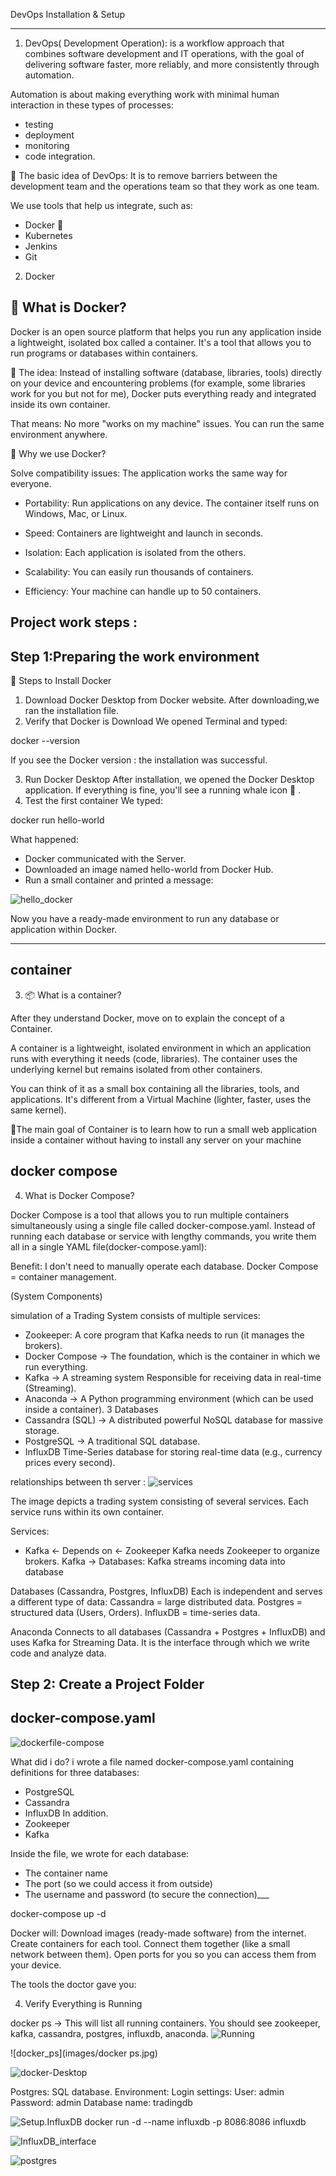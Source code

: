 DevOps
Installation & Setup

___

1. DevOps( Development Operation): 
is a workflow approach that combines software development and IT operations, with the goal of delivering software faster, more reliably, and more consistently through automation. 

Automation is about making everything work with minimal human interaction in these types of processes:
- testing
- deployment
- monitoring
- code integration.

🔹 The basic idea of ​​DevOps:
It is to remove barriers between the development team and the operations team so that they work as one team.

We use tools that help us integrate, such as:
- Docker 🐳
- Kubernetes 
- Jenkins 
- Git 


2. Docker 
## 🐳 What is Docker?

Docker is an open source platform that helps you run any application inside a lightweight, isolated box called a container.
It's a tool that allows you to run programs or databases within containers.

🔹 The idea:
Instead of installing software (database, libraries, tools) directly on your device and encountering problems (for example, some libraries work for you but not for me), Docker puts everything ready and integrated inside its own container.

That means:
No more "works on my machine" issues.
You can run the same environment anywhere.

🎯 Why we use Docker?

Solve compatibility issues: The application works the same way for everyone.

- Portability: Run applications on any device.
The container itself runs on Windows, Mac, or Linux.

- Speed: Containers are lightweight and launch in seconds.

- Isolation: Each application is isolated from the others.

- Scalability: You can easily run thousands of containers.

- Efficiency: Your machine can handle up to 50 containers.

## Project work steps :

## Step 1:Preparing the work environment
🐳 Steps to Install Docker 

1. Download Docker Desktop from Docker website.
After downloading,we ran the installation file.
2. Verify that Docker is Download
We opened Terminal and typed:

docker --version

If you see the Docker version : the installation was successful.

3. Run Docker Desktop
After installation, we opened the Docker Desktop application.
If everything is fine, you'll see a running whale icon 🐳 .
4. Test the first container
We typed:

docker run hello-world


What happened:
- Docker communicated with the Server.
- Downloaded an image named hello-world from Docker Hub.
- Run a small container and printed a message:



![hello_docker](images/hello-docker.png)

Now you have a ready-made environment to run any database or application within Docker.
___
## container
3. 📦 What is a container?

After they understand Docker, move on to explain the concept of a Container.

A container is a lightweight, isolated environment in which an application runs with everything it needs (code, libraries).
The container uses the underlying kernel but remains isolated from other containers.

You can think of it as a small box containing all the libraries, tools, and applications.
It's different from a Virtual Machine (lighter, faster, uses the same kernel).

🎯The main goal of Container is to learn how to run a small web application inside a container without having to install any server on your machine


## docker compose 

4. What is Docker Compose?

Docker Compose is a tool that allows you to run multiple containers simultaneously using a single file called docker-compose.yaml.
Instead of running each database or service with lengthy commands, you write them all in a single YAML file(docker-compose.yaml):

Benefit: I don't need to manually operate each database.
Docker Compose = container management.


(System Components)

simulation of a Trading System consists of multiple services:
- Zookeeper: A core program that Kafka needs to run (it manages the brokers).
- Docker Compose → The foundation, which is the container in which we run everything.
- Kafka → A streaming system Responsible for receiving data in real-time (Streaming).
- Anaconda → A Python programming environment (which can be used inside a container).
3 Databases 
- Cassandra (SQL) → A distributed powerful NoSQL database for massive storage.
- PostgreSQL → A traditional SQL database.
- InfluxDB Time-Series database for storing real-time data (e.g., currency prices every second).


relationships between th server :
![services](images/Diagram.jpg)

The image depicts a trading system consisting of several services. Each service runs within its own container.

Services:

- Kafka ← Depends on ← Zookeeper
Kafka needs Zookeeper to organize brokers.
Kafka → Databases: Kafka streams incoming data into database 

Databases (Cassandra, Postgres, InfluxDB)
Each is independent and serves a different type of data:
Cassandra = large distributed data.
Postgres = structured data (Users, Orders).
InfluxDB = time-series data.

Anaconda
Connects to all databases (Cassandra + Postgres + InfluxDB) and uses Kafka for Streaming Data.
It is the interface through which we write code and analyze data.


## Step 2: Create a Project Folder
## docker-compose.yaml
![dockerfile-compose](images/docker-compose.png)

What did i do?
i wrote a file named docker-compose.yaml containing definitions for three databases:
- PostgreSQL
- Cassandra
- InfluxDB
In addition. 
- Zookeeper 
- Kafka

Inside the file, we wrote for each database:
- The container name
- The port (so we could access it from outside)
- The username and password (to secure the connection)___

docker-compose up -d

Docker will:
Download images (ready-made software) from the internet.
Create containers for each tool.
Connect them together (like a small network between them).
Open ports for you so you can access them from your device.



The tools the doctor gave you:




4. Verify Everything is Running

docker ps → This will list all running containers. You should see zookeeper, kafka, cassandra, postgres, influxdb, anaconda.
![Running](images/Running.jpg)



![docker_ps](images/docker ps.jpg)



![docker-Desktop](images/Docker.png)



Postgres: SQL database.
Environment: Login settings:
User: admin
Password: admin
Database name: tradingdb


![Setup.InfluxDB](images/Setup.jpg)
docker run -d --name influxdb -p 8086:8086 influxdb


![InfluxDB_interface](images/InfluxDB.jpg)



![postgres](images/postgres.jpg)

